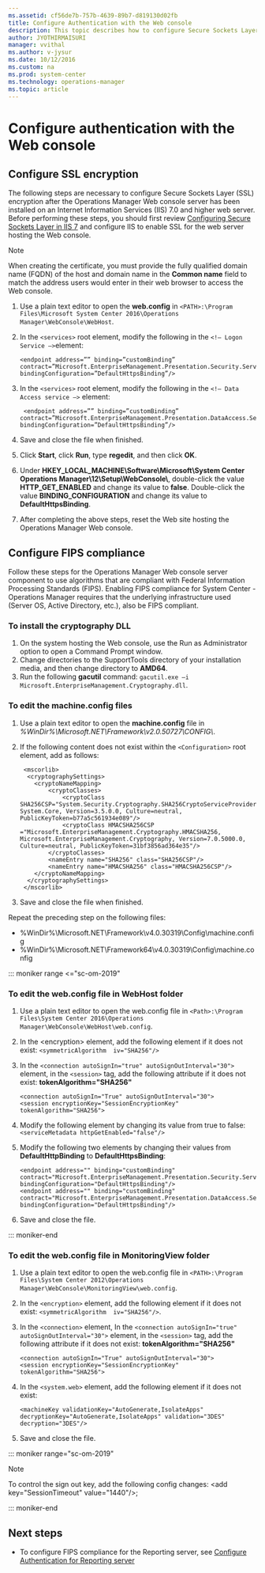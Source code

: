 ```yaml
---
ms.assetid: cf56de7b-757b-4639-89b7-d819130d02fb
title: Configure Authentication with the Web console
description: This topic describes how to configure Secure Sockets Layer (SSL) encryption for the web server running the Operations Manager Web Console.
author: JYOTHIRMAISURI
manager: vvithal
ms.author: v-jysur
ms.date: 10/12/2016
ms.custom: na
ms.prod: system-center
ms.technology: operations-manager
ms.topic: article
---
```


# Configure authentication with the Web console

## Configure SSL encryption

The following steps are necessary to configure Secure Sockets Layer (SSL) encryption after the Operations Manager Web console server has been installed on an Internet Information Services (IIS) 7.0 and higher web server.  Before performing these steps, you should first review  [Configuring Secure Sockets Layer in IIS 7](https://technet.microsoft.com/library/cc771438%28v=ws.10%29.aspx) and configure IIS to enable SSL for the web server hosting the Web console.  

>[!NOTE]
>When creating the certificate, you must provide the fully qualified domain name (FQDN) of the host and domain name in the **Common name** field to match the address users would enter in their web browser to access the Web console.  

1. Use a plain text editor to open the **web.config** in `<PATH>:\Program Files\Microsoft System Center 2016\Operations Manager\WebConsole\WebHost`.
2. In the `<services>` root element, modify the following in the `<!– Logon Service –>`element:

     ```
     <endpoint address=”” binding=”customBinding” contract=”Microsoft.EnterpriseManagement.Presentation.Security.Services.ILogonService” bindingConfiguration=”DefaultHttpsBinding”/>
     ```

3. In the `<services>` root element, modify the following in the `<!– Data Access service –>` element:

     ```
      <endpoint address=”” binding=”customBinding” contract=”Microsoft.EnterpriseManagement.Presentation.DataAccess.Server.IDataAccessService” bindingConfiguration=”DefaultHttpsBinding”/>
      ```

4. Save and close the file when finished.
5. Click **Start**, click **Run**, type **regedit**, and then click **OK**.

5. Under **HKEY_LOCAL_MACHINE\Software\Microsoft\System Center Operations Manager\12\Setup\WebConsole\\**, double-click the value **HTTP_GET_ENABLED** and change its value to **false**. Double-click the value **BINDING_CONFIGURATION** and change its value to **DefaultHttpsBinding**.

6. After completing the above steps, reset the Web site hosting the Operations Manager Web console.  


## Configure FIPS compliance

Follow these steps for the Operations Manager Web console server component to use algorithms that are compliant with Federal Information Processing Standards (FIPS). Enabling FIPS compliance for System Center - Operations Manager requires that the underlying infrastructure used (Server OS, Active Directory, etc.), also be FIPS compliant.

### To install the cryptography DLL

1.	On the system hosting the Web console, use the Run as Administrator option to open a Command Prompt window.
2.	Change directories to the SupportTools directory of your installation media, and then change directory to **AMD64**.  
3.	Run the following **gacutil** command: `gacutil.exe –i Microsoft.EnterpriseManagement.Cryptography.dll`.

### To edit the machine.config files

1.  Use a plain text editor to open the **machine.config** file in *%WinDir%\Microsoft.NET\Framework\v2.0.50727\CONFIG\\*.
2.  If the following content does not exist within the `<Configuration>` root element, add as follows:

    ```
     <mscorlib>
      <cryptographySettings>
        <cryptoNameMapping>
            <cryptoClasses>
                <cryptoClass
    SHA256CSP="System.Security.Cryptography.SHA256CryptoServiceProvider, System.Core, Version=3.5.0.0, Culture=neutral, PublicKeyToken=b77a5c561934e089"/>
                <cryptoClass HMACSHA256CSP
    ="Microsoft.EnterpriseManagement.Cryptography.HMACSHA256, Microsoft.EnterpriseManagement.Cryptography, Version=7.0.5000.0, Culture=neutral, PublicKeyToken=31bf3856ad364e35"/>
            </cryptoClasses>
            <nameEntry name="SHA256" class="SHA256CSP"/>
            <nameEntry name="HMACSHA256" class="HMACSHA256CSP"/>  
        </cryptoNameMapping>
      </cryptographySettings>
     </mscorlib>
    ```
3. Save and close the file when finished.

Repeat the preceding step on the following files:

- %WinDir%\Microsoft.NET\Framework\v4.0.30319\Config\machine.config
- %WinDir%\Microsoft.NET\Framework64\v4.0.30319\Config\machine.config

::: moniker range <="sc-om-2019"

### To edit the web.config file in WebHost folder

1.	Use a plain text editor to open the web.config file in `<Path>:\Program Files\System Center 2016\Operations Manager\WebConsole\WebHost\web.config`.
2.	In the \<encryption\> element, add the following element if it does not exist: `<symmetricAlgorithm  iv="SHA256"/>`
3.	In the `<connection autoSignIn="true" autoSignOutInterval="30">` element, in the `<session>` tag, add the following attribute if it does not exist: **tokenAlgorithm="SHA256"**

     ```
     <connection autoSignIn="True" autoSignOutInterval="30">  
     <session encryptionKey="SessionEncryptionKey" tokenAlgorithm="SHA256">  
     ```

4. Modify the following element by changing its value from true to false: `<serviceMetadata httpGetEnabled="false"/>`
5. Modify the following two elements by changing their values from **DefaultHttpBinding** to **DefaultHttpsBinding**:

     ```
     <endpoint address="" binding="customBinding" contract="Microsoft.EnterpriseManagement.Presentation.Security.Services.ILogonService" bindingConfiguration="DefaultHttpsBinding"/>
     <endpoint address="" binding="customBinding" contract="Microsoft.EnterpriseManagement.Presentation.DataAccess.Server.IDataAccessService" bindingConfiguration="DefaultHttpsBinding"/>
     ```

6. Save and close the file.

::: moniker-end

### To edit the web.config file in MonitoringView folder

1. Use a plain text editor to open the web.config file in `<PATH>:\Program Files\System Center 2012\Operations Manager\WebConsole\MonitoringView\web.config`.
2. In the `<encryption>` element, add the following element if it does not exist: `<symmetricAlgorithm  iv="SHA256"/>`.
3. In the `<connection>` element, In the `<connection autoSignIn="true" autoSignOutInterval="30">` element, in the `<session>` tag, add the following attribute if it does not exist: **tokenAlgorithm="SHA256"**

     ```
     <connection autoSignIn="True" autoSignOutInterval="30">
     <session encryptionKey="SessionEncryptionKey" tokenAlgorithm="SHA256">
     ```

4. In the `<system.web>` element, add the following element if it does not exist:

     ```
     <machineKey validationKey="AutoGenerate,IsolateApps" decryptionKey="AutoGenerate,IsolateApps" validation="3DES" decryption="3DES"/>
     ```

5. Save and close the file.

::: moniker range="sc-om-2019"

> [!NOTE]
> To control the sign out key, add the following config changes:
> \<add key="SessionTimeout" value="1440"/\>;

::: moniker-end

## Next steps

- To configure FIPS compliance for the Reporting server, see [Configure Authentication for Reporting server](manage-config-authentication-reporting-server.md)

